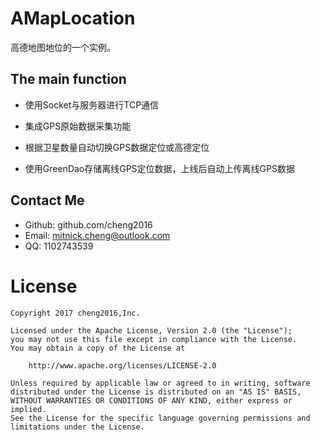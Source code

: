 # AMapLocation
高德地图地位的一个实例。



## The main function

- 使用Socket与服务器进行TCP通信

- 集成GPS原始数据采集功能

- 根据卫星数量自动切换GPS数据定位或高德定位

- 使用GreenDao存储离线GPS定位数据，上线后自动上传离线GPS数据

  


## Contact Me

- Github: github.com/cheng2016
- Email: mitnick.cheng@outlook.com
- QQ: 1102743539


# License

    Copyright 2017 cheng2016,Inc.
    
    Licensed under the Apache License, Version 2.0 (the "License");
    you may not use this file except in compliance with the License.
    You may obtain a copy of the License at
    
        http://www.apache.org/licenses/LICENSE-2.0
    
    Unless required by applicable law or agreed to in writing, software
    distributed under the License is distributed on an "AS IS" BASIS,
    WITHOUT WARRANTIES OR CONDITIONS OF ANY KIND, either express or implied.
    See the License for the specific language governing permissions and
    limitations under the License.


